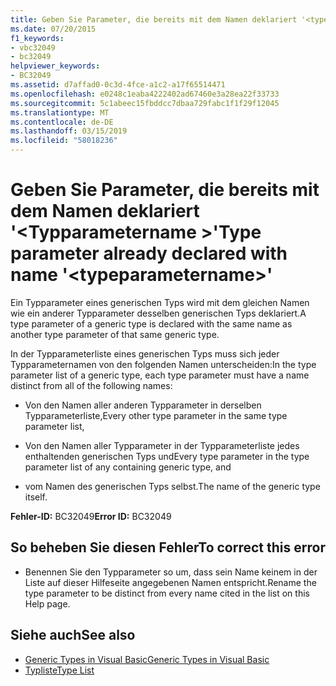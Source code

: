 ```yaml
---
title: Geben Sie Parameter, die bereits mit dem Namen deklariert '<typeparametername>'
ms.date: 07/20/2015
f1_keywords:
- vbc32049
- bc32049
helpviewer_keywords:
- BC32049
ms.assetid: d7affad0-0c3d-4fce-a1c2-a17f65514471
ms.openlocfilehash: e0248c1eaba4222402ad67460e3a28ea22f33733
ms.sourcegitcommit: 5c1abeec15fbddcc7dbaa729fabc1f1f29f12045
ms.translationtype: MT
ms.contentlocale: de-DE
ms.lasthandoff: 03/15/2019
ms.locfileid: "58018236"
---
```

# <a name="type-parameter-already-declared-with-name-typeparametername"></a><span data-ttu-id="227c5-102">Geben Sie Parameter, die bereits mit dem Namen deklariert '\<Typparametername >'</span><span class="sxs-lookup"><span data-stu-id="227c5-102">Type parameter already declared with name '\<typeparametername>'</span></span>
<span data-ttu-id="227c5-103">Ein Typparameter eines generischen Typs wird mit dem gleichen Namen wie ein anderer Typparameter desselben generischen Typs deklariert.</span><span class="sxs-lookup"><span data-stu-id="227c5-103">A type parameter of a generic type is declared with the same name as another type parameter of that same generic type.</span></span>  
  
 <span data-ttu-id="227c5-104">In der Typparameterliste eines generischen Typs muss sich jeder Typparameternamen von den folgenden Namen unterscheiden:</span><span class="sxs-lookup"><span data-stu-id="227c5-104">In the type parameter list of a generic type, each type parameter must have a name distinct from all of the following names:</span></span>  
  
-   <span data-ttu-id="227c5-105">Von den Namen aller anderen Typparameter in derselben Typparameterliste,</span><span class="sxs-lookup"><span data-stu-id="227c5-105">Every other type parameter in the same type parameter list,</span></span>  
  
-   <span data-ttu-id="227c5-106">Von den Namen aller Typparameter in der Typparameterliste jedes enthaltenden generischen Typs und</span><span class="sxs-lookup"><span data-stu-id="227c5-106">Every type parameter in the type parameter list of any containing generic type, and</span></span>  
  
-   <span data-ttu-id="227c5-107">vom Namen des generischen Typs selbst.</span><span class="sxs-lookup"><span data-stu-id="227c5-107">The name of the generic type itself.</span></span>  
  
 <span data-ttu-id="227c5-108">**Fehler-ID:** BC32049</span><span class="sxs-lookup"><span data-stu-id="227c5-108">**Error ID:** BC32049</span></span>  
  
## <a name="to-correct-this-error"></a><span data-ttu-id="227c5-109">So beheben Sie diesen Fehler</span><span class="sxs-lookup"><span data-stu-id="227c5-109">To correct this error</span></span>  
  
-   <span data-ttu-id="227c5-110">Benennen Sie den Typparameter so um, dass sein Name keinem in der Liste auf dieser Hilfeseite angegebenen Namen entspricht.</span><span class="sxs-lookup"><span data-stu-id="227c5-110">Rename the type parameter to be distinct from every name cited in the list on this Help page.</span></span>  
  
## <a name="see-also"></a><span data-ttu-id="227c5-111">Siehe auch</span><span class="sxs-lookup"><span data-stu-id="227c5-111">See also</span></span>

- [<span data-ttu-id="227c5-112">Generic Types in Visual Basic</span><span class="sxs-lookup"><span data-stu-id="227c5-112">Generic Types in Visual Basic</span></span>](../../visual-basic/programming-guide/language-features/data-types/generic-types.md)
- [<span data-ttu-id="227c5-113">Typliste</span><span class="sxs-lookup"><span data-stu-id="227c5-113">Type List</span></span>](../../visual-basic/language-reference/statements/type-list.md)
